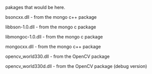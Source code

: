 pakages that would be here.

bsoncxx.dll - from the mongo c++ package

libbson-1.0.dll - from the mongo c package

libmongoc-1.0.dll - from the mongo c package

mongocxx.dll - from the mongo c++ package

opencv_world330.dll - from the OpenCV package

opencv_world330d.dll - from the OpenCV package (debug version)
